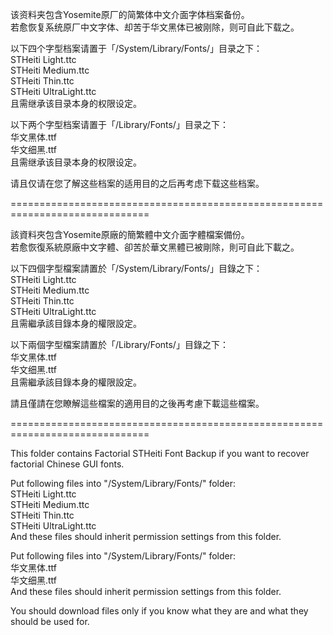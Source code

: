 该资料夹包含Yosemite原厂的简繁体中文介面字体档案备份。<br>
若愈恢复系统原厂中文字体、却苦于华文黑体已被刚除，则可自此下载之。<br>

以下四个字型档案请置于「/System/Library/Fonts/」目录之下：<br>
STHeiti Light.ttc<br>
STHeiti Medium.ttc<br>
STHeiti Thin.ttc<br>
STHeiti UltraLight.ttc<br>
且需继承该目录本身的权限设定。<br>

以下两个字型档案请置于「/Library/Fonts/」目录之下：<br>
华文黑体.ttf<br>
华文细黑.ttf<br>
且需继承该目录本身的权限设定。<br>

请且仅请在您了解这些档案的适用目的之后再考虑下载这些档案。<br>

==============================================================================<br>

該資料夾包含Yosemite原廠的簡繁體中文介面字體檔案備份。<br>
若愈恢復系統原廠中文字體、卻苦於華文黑體已被剛除，則可自此下載之。<br>

以下四個字型檔案請置於「/System/Library/Fonts/」目錄之下：<br>
STHeiti Light.ttc<br>
STHeiti Medium.ttc<br>
STHeiti Thin.ttc<br>
STHeiti UltraLight.ttc<br>
且需繼承該目錄本身的權限設定。<br>

以下兩個字型檔案請置於「/Library/Fonts/」目錄之下：<br>
华文黑体.ttf<br>
华文细黑.ttf<br>
且需繼承該目錄本身的權限設定。<br>

請且僅請在您瞭解這些檔案的適用目的之後再考慮下載這些檔案。<br>

==============================================================================<br>

This folder contains Factorial STHeiti Font Backup if you want to recover factorial Chinese GUI fonts.<br>

Put following files into "/System/Library/Fonts/" folder:<br>
STHeiti Light.ttc<br>
STHeiti Medium.ttc<br>
STHeiti Thin.ttc<br>
STHeiti UltraLight.ttc<br>
And these files should inherit permission settings from this folder.<br>

Put following files into "/System/Library/Fonts/" folder:<br>
华文黑体.ttf<br>
华文细黑.ttf<br>
And these files should inherit permission settings from this folder.<br>

You should download files only if you know what they are and what they should be used for.<br>